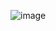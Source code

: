 
![image](https://media2.giphy.com/media/v1.Y2lkPTc5MGI3NjExZTVjZnd0Z2dyNWo3enVtZzMydmJjaTVuZ3N5OGx6dTNjdWpoYzR4dyZlcD12MV9pbnRlcm5hbF9naWZfYnlfaWQmY3Q9Zw/MXLeMX1pZR6c0hBYuR/giphy.webp)




<!--
**prady0t/prady0t** is a ✨ _special_ ✨ repository because its `README.md` (this file) appears on your GitHub profile.
![image](https://github.com/prady0t/prady0t/assets/99216956/abeea82f-58e5-4c07-8f98-2acf44b46ace)
![image](https://github.com/prady0t/prady0t/assets/99216956/a57b8e11-63b3-4310-b7b3-94c95d63bd3e)
![image](https://github.com/prady0t/prady0t/assets/99216956/75038aa4-521a-43fa-a01a-7c68d4848ff0)

![image](https://github.com/prady0t/prady0t/assets/99216956/a4763b10-1d27-4455-821e-cca0f6413606)
Here are some ideas to get you started:

- 🔭 I’m currently working on ...
- 🌱 I’m currently learning ...
- 👯 I’m looking to collaborate on ...
- 🤔 I’m looking for help with ...
- 💬 Ask me about ...
- 📫 How to reach me: ...
- 😄 Pronouns: ...
- ⚡ Fun fact: ...
-->
